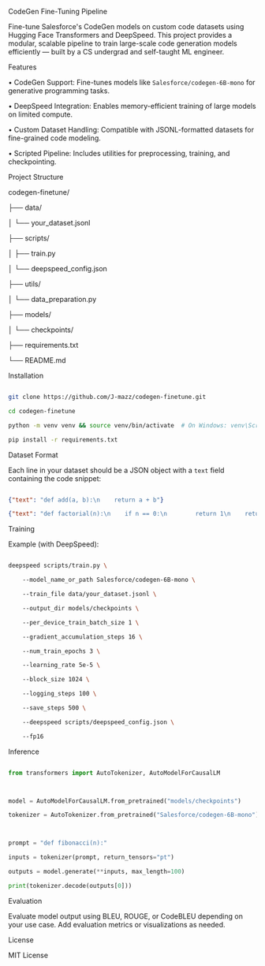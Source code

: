 CodeGen Fine-Tuning Pipeline

Fine-tune Salesforce's CodeGen models on custom code datasets using Hugging Face Transformers and DeepSpeed. This project provides a modular, scalable pipeline to train large-scale code generation models efficiently — built by a CS undergrad and self-taught ML engineer.

Features

•	CodeGen Support: Fine-tunes models like `Salesforce/codegen-6B-mono` for generative programming tasks.

•	DeepSpeed Integration: Enables memory-efficient training of large models on limited compute.

•	Custom Dataset Handling: Compatible with JSONL-formatted datasets for fine-grained code modeling.

•	Scripted Pipeline: Includes utilities for preprocessing, training, and checkpointing.

Project Structure

codegen-finetune/

├── data/

│   └── your_dataset.jsonl

├── scripts/

│   ├── train.py

│   └── deepspeed_config.json

├── utils/

│   └── data_preparation.py

├── models/

│   └── checkpoints/

├── requirements.txt

└── README.md

Installation

```bash

git clone https://github.com/J-mazz/codegen-finetune.git

cd codegen-finetune

python -m venv venv && source venv/bin/activate  # On Windows: venv\Scripts\activate

pip install -r requirements.txt

```

Dataset Format

Each line in your dataset should be a JSON object with a `text` field containing the code snippet:



```json

{"text": "def add(a, b):\n    return a + b"}

{"text": "def factorial(n):\n    if n == 0:\n        return 1\n    return n * factorial(n-1)"}

```

Training

Example (with DeepSpeed):

```bash

deepspeed scripts/train.py \

    --model_name_or_path Salesforce/codegen-6B-mono \

    --train_file data/your_dataset.jsonl \

    --output_dir models/checkpoints \

    --per_device_train_batch_size 1 \

    --gradient_accumulation_steps 16 \

    --num_train_epochs 3 \

    --learning_rate 5e-5 \

    --block_size 1024 \

    --logging_steps 100 \

    --save_steps 500 \

    --deepspeed scripts/deepspeed_config.json \

    --fp16

```

Inference

```python

from transformers import AutoTokenizer, AutoModelForCausalLM



model = AutoModelForCausalLM.from_pretrained("models/checkpoints")

tokenizer = AutoTokenizer.from_pretrained("Salesforce/codegen-6B-mono")



prompt = "def fibonacci(n):"

inputs = tokenizer(prompt, return_tensors="pt")

outputs = model.generate(**inputs, max_length=100)

print(tokenizer.decode(outputs[0]))

```

Evaluation

Evaluate model output using BLEU, ROUGE, or CodeBLEU depending on your use case. Add evaluation metrics or visualizations as needed.

License

MIT License


